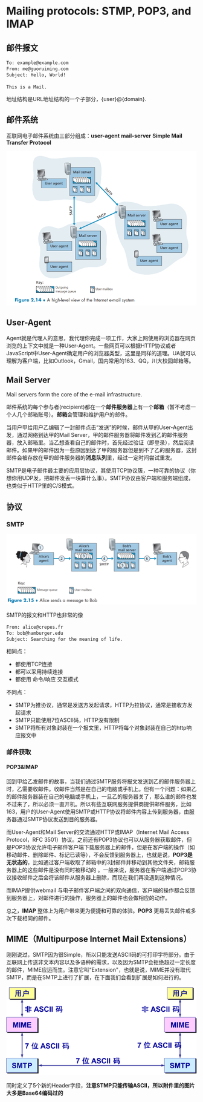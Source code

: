 # Mailing protocols: STMP, POP3, and IMAP

## 邮件报文

```
To: example@example.com
From: me@guoruiming.com
Subject: Hello, World!

This is a Mail.
```

地址结构是URL地址结构的一个子部分，{user}@{domain}.

## 邮件系统

互联网电子邮件系统由三部分组成：**user-agent** **mail-server** **Simple Mail Transfer Protocol**

![image-20210925173153073](media/Mail/image-20210925173153073.png)

## User-Agent

Agent就是代理人的意思，我代理你完成一项工作，大家上网使用的浏览器在网页浏览的上下文中就是一种User-Agent。一些网页可以根据HTTP协议或者JavaScript中User-Agent确定用户的浏览器类型，这里是同样的道理。UA就可以理解为客户端，比如Outlook，Gmail，国内常用的163、QQ，川大校园邮箱等。

## Mail Server

Mail servers form the core of the e-mail infrastructure. 

邮件系统的每个参与者(recipient)都在一个**邮件服务器**上有一个**邮箱**（暂不考虑一个人几个邮箱账号）。**邮箱**会管理和维护用户的邮件。

当用户甲给用户乙编辑了一封邮件点击“发送”的时候，邮件从甲的User-Agent出发，通过网络到达甲的Mail Server，甲的邮件服务器将邮件发到乙的邮件服务器，放入邮箱里。当乙想查看自己的邮件时，首先经过验证（即登录），然后阅读邮件。如果甲的邮件因为一些原因到达了甲的服务器但是到不了乙的服务器，这封邮件会被存放在甲的邮件服务器的**消息队列**里，经过一定时间尝试重发。

SMTP是电子邮件最主要的应用层协议，其使用TCP协议簇，一种可靠的协议（你想你用UDP发，把邮件发丢一块算什么事）。SMTP协议由客户端和服务端组成，也类似于HTTP里的C/S模式。

## 协议

### SMTP

![image-20210925180537641](media/Mail/image-20210925180537641.png)

SMTP的报文和HTTP也非常的像

```http
From: alice@crepes.fr
To: bob@hamburger.edu
Subject: Searching for the meaning of life.
```

相同点：

* 都使用TCP连接
* 都可以采用持续连接
* 都使用 命令/响应 交互模式

不同点：

* SMTP为推协议，通常是发送方发起请求，HTTP为拉协议，通常是接收方发起请求
* SMTP只能使用7位ASCII码，HTTP没有限制
* SMTP将所有对象封装在一个报文里，HTTP将每个对象封装在自己的http响应报文中

### 邮件获取

#### POP3&IMAP

回到甲给乙发邮件的故事，当我们通过SMTP服务将报文发送到乙的邮件服务器上时，乙需要收邮件。收邮件当然是在自己的电脑或手机上。但有一个问题：如果乙的邮件服务器装在自己的电脑或手机上，一旦乙的服务器关了，那么谁的邮件也发不过来了，所以必须一直开机。所以有些互联网服务提供商提供邮件服务，比如163，用户的User-Agent使用SMTP或HTTP协议将邮件内容上传到服务器，由服务器通过SMTP协议发送到目的服务器。

而User-Agent和Mail Server的交流通过HTTP或IMAP（Internet Mail Access Protocol，RFC 3501）协议。之前还有POP3协议也可以从服务器获取邮件，但是POP3协议允许电子邮件客户端下载服务器上的邮件，但是在客户端的操作（如移动邮件、删除邮件、标记已读等），不会反馈到服务器上，也就是说，**POP3是无状态的**，比如通过客户端收取了邮箱中的3封邮件并移动到其他文件夹，邮箱服务器上的这些邮件是没有同时被移动的 。一般来说，服务器在客户端通过POP3协议接收邮件之后会将该邮件从服务器上删除，而现在我们再没遇到这种情况。

而IMAP提供webmail 与电子邮件客户端之间的双向通信，客户端的操作都会反馈到服务器上，对邮件进行的操作，服务器上的邮件也会做相应的动作。

总之，**IMAP** 整体上为用户带来更为便捷和可靠的体验。**POP3** 更易丢失邮件或多次下载相同的邮件。

## MIME（Multipurpose Internet Mail Extensions）

刚刚说过，SMTP因为很Simple，所以只能发送ASCII码的可打印字符部分。由于互联网上传送非文本内容以及多语种的需求，以及因为SMTP会拒绝超过一定长度的邮件，MIME应运而生。注意它叫“Extension"，也就是说，MIME并没有取代SMTP，而是在SMTP上进行了扩展，在下面我们会看到扩展是如何进行的。

![image-20210926133157555](media/Mail/image-20210926133157555.png)

同时定义了5个新的Header字段，**注意STMP只能传输ASCII，所以附件里的图片大多是Base64编码过的**
